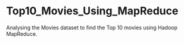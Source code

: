 # Top10_Movies_Using_MapReduce
Analysing the Movies dataset to find the Top 10 movies using Hadoop MapReduce.
